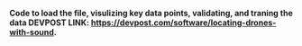 **Code to load the file, visulizing key data points, validating, and traning the data DEVPOST LINK: https://devpost.com/software/locating-drones-with-sound.**

